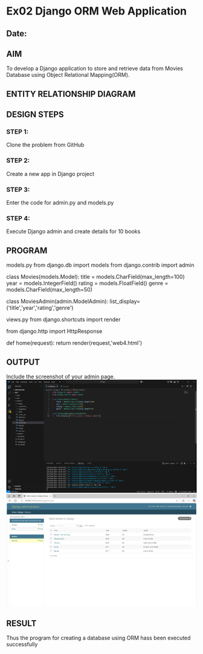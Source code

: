 # Ex02 Django ORM Web Application
## Date: 

## AIM
To develop a Django application to store and retrieve data from Movies Database using Object Relational Mapping(ORM).

## ENTITY RELATIONSHIP DIAGRAM



## DESIGN STEPS

### STEP 1:
Clone the problem from GitHub

### STEP 2:
Create a new app in Django project

### STEP 3:
Enter the code for admin.py and models.py

### STEP 4:
Execute Django admin and create details for 10 books

## PROGRAM
models.py
from django.db import models
from django.contrib import admin

class Movies(models.Model):
    title = models.CharField(max_length=100)
    year = models.IntegerField()
    rating = models.FloatField()
    genre = models.CharField(max_length=50)

class MoviesAdmin(admin.ModelAdmin):
    list_display=('title','year','rating','genre')

views.py
from django.shortcuts import render

from django.http import HttpResponse

def home(request):
    return render(request,'web4.html')
## OUTPUT

Include the screenshot of your admin page.
![alt text](<Screenshot 2025-05-02 101158.png>)
![alt text](<Screenshot 2025-05-02 101142.png>)

## RESULT
Thus the program for creating a database using ORM hass been executed successfully
